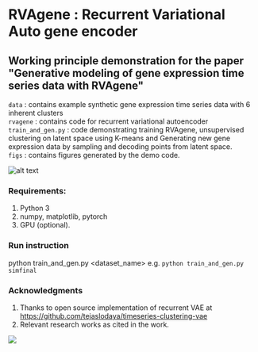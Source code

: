 # RVAgene : Recurrent Variational Auto gene encoder

## Working principle demonstration for the paper "Generative modeling of gene expression time series data with RVAgene"



`data` : contains example synthetic gene expression time series data with 6 inherent clusters <br />
`rvagene` : contains code for recurrent variational autoencoder <br />
`train_and_gen.py` : code demonstrating training RVAgene, unsupervised clustering on latent space using K-means and Generating new gene expression data by sampling and decoding points from latent space.  <br />
`figs` : contains figures generated by the demo code. <br />



![alt text](https://github.com/maclean-lab/RVAgene/blob/master/figs/demo.png?raw=true)

### Requirements:
1. Python 3
2. numpy, matplotlib, pytorch
3. GPU (optional).

### Run instruction
python train_and_gen.py <dataset_name> e.g. `python train_and_gen.py simfinal`
### Acknowledgments

1. Thanks to open source implementation of recurrent VAE  at https://github.com/tejaslodaya/timeseries-clustering-vae
2. Relevant research works as cited in the work.

<a href="https://github.com/maclean-lab/RVAgene/graphs/contributors">
  <img src="https://contributors-img.web.app/image?repo=maclean-lab/RVAgene" />
</a>

